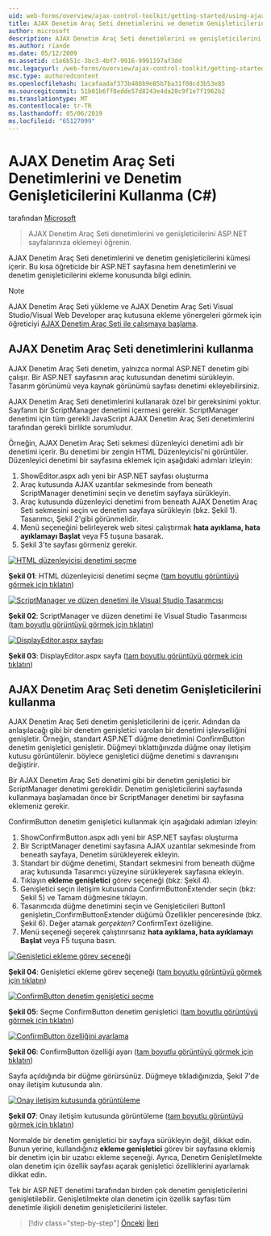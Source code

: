 ```yaml
---
uid: web-forms/overview/ajax-control-toolkit/getting-started/using-ajax-control-toolkit-controls-and-control-extenders-cs
title: AJAX Denetim Araç Seti denetimlerini ve denetim Genişleticilerini (C#) kullanma | Microsoft Docs
author: microsoft
description: AJAX Denetim Araç Seti denetimlerini ve genişleticilerini ASP.NET sayfalarınıza eklemeyi öğrenin.
ms.author: riande
ms.date: 05/12/2009
ms.assetid: c1e6b51c-3bc3-4bf7-9916-9991197af3dd
msc.legacyurl: /web-forms/overview/ajax-control-toolkit/getting-started/using-ajax-control-toolkit-controls-and-control-extenders-cs
msc.type: authoredcontent
ms.openlocfilehash: 1acafaadaf373b488b9e85b7ba31f08cd3b53e85
ms.sourcegitcommit: 51b01b6ff8edde57d8243e4da28c9f1e7f1962b2
ms.translationtype: MT
ms.contentlocale: tr-TR
ms.lasthandoff: 05/06/2019
ms.locfileid: "65127099"
---
```

# <a name="using-ajax-control-toolkit-controls-and-control-extenders-c"></a>AJAX Denetim Araç Seti Denetimlerini ve Denetim Genişleticilerini Kullanma (C#)

tarafından [Microsoft](https://github.com/microsoft)

> AJAX Denetim Araç Seti denetimlerini ve genişleticilerini ASP.NET sayfalarınıza eklemeyi öğrenin.

AJAX Denetim Araç Seti denetimlerini ve denetim genişleticilerini kümesi içerir. Bu kısa öğreticide bir ASP.NET sayfasına hem denetimlerini ve denetim genişleticilerini ekleme konusunda bilgi edinin.

> [!NOTE] 
> 
> AJAX Denetim Araç Seti yükleme ve AJAX Denetim Araç Seti Visual Studio/Visual Web Developer araç kutusuna ekleme yönergeleri görmek için öğreticiyi [AJAX Denetim Araç Seti ile çalışmaya başlama](get-started-with-the-ajax-control-toolkit-cs.md).

## <a name="using-ajax-control-toolkit-controls"></a>AJAX Denetim Araç Seti denetimlerini kullanma

AJAX Denetim Araç Seti denetim, yalnızca normal ASP.NET denetim gibi çalışır. Bir ASP.NET sayfasının araç kutusundan denetimi sürükleyin. Tasarım görünümü veya kaynak görünümü sayfası denetimi ekleyebilirsiniz.

AJAX Denetim Araç Seti denetimlerini kullanarak özel bir gereksinimi yoktur. Sayfanın bir ScriptManager denetimi içermesi gerekir. ScriptManager denetimi için tüm gerekli JavaScript AJAX Denetim Araç Seti denetimlerini tarafından gerekli birlikte sorumludur.

Örneğin, AJAX Denetim Araç Seti sekmesi düzenleyici denetimi adlı bir denetimi içerir. Bu denetimi bir zengin HTML Düzenleyicisi'ni görüntüler. Düzenleyici denetimi bir sayfasına eklemek için aşağıdaki adımları izleyin:

1. ShowEditor.aspx adlı yeni bir ASP.NET sayfası oluşturma
2. Araç kutusunda AJAX uzantılar sekmesinde from beneath ScriptManager denetimini seçin ve denetim sayfaya sürükleyin.
3. Araç kutusunda düzenleyici denetimi from beneath AJAX Denetim Araç Seti sekmesini seçin ve denetim sayfaya sürükleyin (bkz. Şekil 1). Tasarımcı, Şekil 2'gibi görünmelidir.
4. Menü seçeneğini belirleyerek web sitesi çalıştırmak **hata ayıklama, hata ayıklamayı Başlat** veya F5 tuşuna basarak.
5. Şekil 3'te sayfası görmeniz gerekir.

[![HTML düzenleyicisi denetimi seçme](using-ajax-control-toolkit-controls-and-control-extenders-cs/_static/image1.jpg)](using-ajax-control-toolkit-controls-and-control-extenders-cs/_static/image1.png)

**Şekil 01**: HTML düzenleyicisi denetimi seçme ([tam boyutlu görüntüyü görmek için tıklatın](using-ajax-control-toolkit-controls-and-control-extenders-cs/_static/image2.png))

[![ScriptManager ve düzen denetimi ile Visual Studio Tasarımcısı](using-ajax-control-toolkit-controls-and-control-extenders-cs/_static/image2.jpg)](using-ajax-control-toolkit-controls-and-control-extenders-cs/_static/image3.png)

**Şekil 02**: ScriptManager ve düzen denetimi ile Visual Studio Tasarımcısı ([tam boyutlu görüntüyü görmek için tıklatın](using-ajax-control-toolkit-controls-and-control-extenders-cs/_static/image4.png))

[![DisplayEditor.aspx sayfası](using-ajax-control-toolkit-controls-and-control-extenders-cs/_static/image3.jpg)](using-ajax-control-toolkit-controls-and-control-extenders-cs/_static/image5.png)

**Şekil 03**: DisplayEditor.aspx sayfa ([tam boyutlu görüntüyü görmek için tıklatın](using-ajax-control-toolkit-controls-and-control-extenders-cs/_static/image6.png))

## <a name="using-ajax-control-toolkit-control-extenders"></a>AJAX Denetim Araç Seti denetim Genişleticilerini kullanma

AJAX Denetim Araç Seti denetim genişleticilerini de içerir. Adından da anlaşılacağı gibi bir denetim genişletici varolan bir denetimi işlevselliğini genişletir. Örneğin, standart ASP.NET düğme denetimini ConfirmButton denetim genişletici genişletir. Düğmeyi tıklattığınızda düğme onay iletişim kutusu görüntülenir. böylece genişletici düğme denetimi s davranışını değiştirir.

Bir AJAX Denetim Araç Seti denetimi gibi bir denetim genişletici bir ScriptManager denetimi gereklidir. Denetim genişleticilerini sayfasında kullanmaya başlamadan önce bir ScriptManager denetimi bir sayfasına eklemeniz gerekir.

ConfirmButton denetim genişletici kullanmak için aşağıdaki adımları izleyin:

1. ShowConfirmButton.aspx adlı yeni bir ASP.NET sayfası oluşturma
2. Bir ScriptManager denetimi sayfasına AJAX uzantılar sekmesinde from beneath sayfaya, Denetim sürükleyerek ekleyin.
3. Standart bir düğme denetimi, Standart sekmesini from beneath düğme araç kutusunda Tasarımcı yüzeyine sürükleyerek sayfasına ekleyin.
4. Tıklayın **ekleme genişletici** görev seçeneği (bkz: Şekil 4).
5. Genişletici seçin iletişim kutusunda ConfirmButtonExtender seçin (bkz: Şekil 5) ve Tamam düğmesine tıklayın.
6. Tasarımcıda düğme denetimini seçin ve Genişleticileri Button1 genişletin\_ConfirmButtonExtender düğümü Özellikler penceresinde (bkz. Şekil 6). Değer atamak *gerçekten?* ConfirmText özelliğine.
7. Menü seçeneği seçerek çalıştırırsanız **hata ayıklama, hata ayıklamayı Başlat** veya F5 tuşuna basın.

[![Genişletici ekleme görev seçeneği](using-ajax-control-toolkit-controls-and-control-extenders-cs/_static/image4.jpg)](using-ajax-control-toolkit-controls-and-control-extenders-cs/_static/image7.png)

**Şekil 04**: Genişletici ekleme görev seçeneği ([tam boyutlu görüntüyü görmek için tıklatın](using-ajax-control-toolkit-controls-and-control-extenders-cs/_static/image8.png))

[![ConfirmButton denetim genişletici seçme](using-ajax-control-toolkit-controls-and-control-extenders-cs/_static/image5.jpg)](using-ajax-control-toolkit-controls-and-control-extenders-cs/_static/image9.png)

**Şekil 05**: Seçme ConfirmButton denetim genişletici ([tam boyutlu görüntüyü görmek için tıklatın](using-ajax-control-toolkit-controls-and-control-extenders-cs/_static/image10.png))

[![ConfirmButton özelliğini ayarlama](using-ajax-control-toolkit-controls-and-control-extenders-cs/_static/image6.jpg)](using-ajax-control-toolkit-controls-and-control-extenders-cs/_static/image11.png)

**Şekil 06**: ConfirmButton özelliği ayarı ([tam boyutlu görüntüyü görmek için tıklatın](using-ajax-control-toolkit-controls-and-control-extenders-cs/_static/image12.png))

Sayfa açıldığında bir düğme görürsünüz. Düğmeye tıkladığınızda, Şekil 7'de onay iletişim kutusunda alın.

[![Onay iletişim kutusunda görüntüleme](using-ajax-control-toolkit-controls-and-control-extenders-cs/_static/image7.jpg)](using-ajax-control-toolkit-controls-and-control-extenders-cs/_static/image13.png)

**Şekil 07**: Onay iletişim kutusunda görüntüleme ([tam boyutlu görüntüyü görmek için tıklatın](using-ajax-control-toolkit-controls-and-control-extenders-cs/_static/image14.png))

Normalde bir denetim genişletici bir sayfaya sürükleyin değil, dikkat edin. Bunun yerine, kullandığınız **ekleme genişletici** görev bir sayfasına eklemiş bir denetim için bir uzatıcı ekleme seçeneği. Ayrıca, Denetim Genişletilmekte olan denetim için özellik sayfası açarak genişletici özelliklerini ayarlamak dikkat edin.

Tek bir ASP.NET denetimi tarafından birden çok denetim genişleticilerini genişletilebilir. Genişletilmekte olan denetim için özellik sayfası tüm denetimle ilişkili denetim genişleticilerini listeler.

> [!div class="step-by-step"]
> [Önceki](get-started-with-the-ajax-control-toolkit-cs.md)
> [İleri](creating-a-custom-ajax-control-toolkit-control-extender-cs.md)
